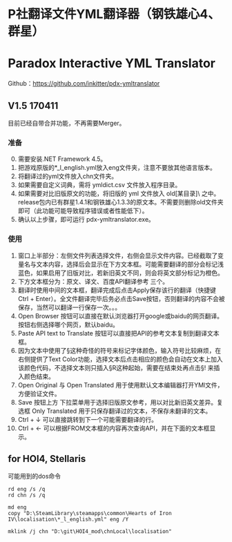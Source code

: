 # P社翻译文件YML翻译器（钢铁雄心4、群星）
# Paradox Interactive YML Translator
Github：https://github.com/inkitter/pdx-ymltranslator

## V1.5 170411
目前已经自带合并功能，不再需要Merger。
### 准备
0. 需要安装.NET Framework 4.5。
1. 把游戏原版的*_l_english.yml放入eng文件夹，注意不要放其他语言版本。
2. 将翻译过的yml文件放入chn文件夹。
3. 如果需要自定义词典，需将 ymldict.csv 文件放入程序目录。
4. 如果需要对比旧版原文的功能，将旧版的 yml 文件放入 old\[某目录]\ 之中。release包内已有群星1.4.1和钢铁雄心1.3.3的原文本。不需要则删除old文件夹即可（此功能可能导致程序错误或者性能低下）。
5. 确认以上步骤，即可运行 pdx-ymltranslator.exe。

### 使用

1. 窗口上半部分：左侧文件列表选择文件，右侧会显示文件内容。已经截取了变量名与文本内容，选择后会显示在下方文本框。可能需要翻译的部分会标记浅蓝色，如果启用了旧版对比，若新旧英文不同，则会将英文部分标记为橙色。
2. 下方文本框分为：原文、译文、百度API翻译参考 三个。
3. 翻译时使用中间的文本框，翻译完成后点击Apply保存该行的翻译（快捷键 Ctrl + Enter）。全文件翻译完毕后务必点击Save按钮，否则翻译的内容不会被保存，当然可以翻译一行保存一次。。。
4. Open Browser 按钮可以直接在默认浏览器打开google或baidu的网页翻译。按钮右侧选择哪个网页，默认baidu。
5. Paste API text to Translate 按钮可以直接把API的参考文本复制到翻译文本框。
6. 因为文本中使用了§这种奇怪的符号来标记字体颜色，输入符号比较麻烦，在右侧提供了Text Color功能，选择文本后点击相应的颜色会自动在文本上加入该颜色代码，不选择文本则只插入§R这种起始，需要在结束处再点击§! 来插入颜色结束。
7. Open Original 与 Open Translated 用于使用默认文本编辑器打开YMl文件，方便验证文件。
8. Save 按钮上方 下拉菜单用于选择旧版原文参考，用以对比新旧英文差异。复选框 Only Translated 用于只保存翻译过的文本，不保存未翻译的文本。
9. Ctrl + ↓ 可以直接跳转到下一个可能需要翻译的行。
10. Ctrl + ← 可以根据FROM文本框的内容再次查询API，并在下面的文本框显示。


## for HOI4, Stellaris


可能用到的dos命令
```
rd eng /s /q
rd chn /s /q

md eng
copy "D:\SteamLibrary\steamapps\common\Hearts of Iron IV\localisation\*_l_english.yml" eng /Y

mklink /j chn "D:\git\HOI4_mod\chnLocal\localisation"

```